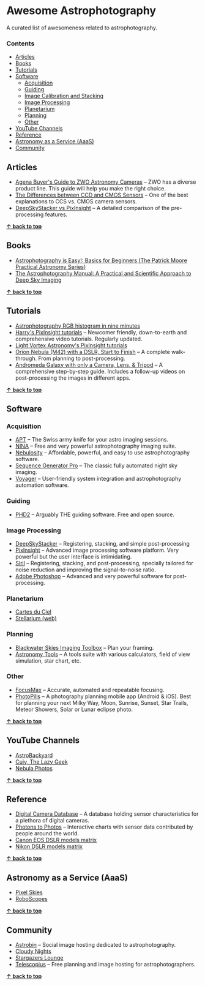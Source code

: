 # Awesome Astrophotography

A curated list of awesomeness related to astrophotography.



### Contents

- [Articles](#articles)
- [Books](#books)
- [Tutorials](#tutorials)
- [Software](#software)
  - [Acquisition](#acquisition)
  - [Guiding](#guiding)
  - [Image Calibration and Stacking](#image-calibration-and-stacking)
  - [Image Processing](#image-processing)
  - [Planetarium](#planetarium)
  - [Planning](#planning)
  - [Other](#other)
- [YouTube Channels](#youtube-channels)
- [Reference](#reference)
- [Astronomy as a Service (AaaS)](#astronomy-as-a-service-aaas)
- [Community](#community)



## Articles

* [Agena Buyer's Guide to ZWO Astronomy Cameras](https://agenaastro.com/articles/guides/cameras/zwo-astronomy-cameras-buyers-guide.html) – ZWO has a diverse product line. This guide will help you make the right choice.
* [The Differences between CCD and CMOS Sensors](https://www.atik-cameras.com/news/difference-between-ccd-cmos-sensors/) – One of the best explanations to CCS vs. CMOS camera sensors.
* [DeepSkyStacker vs PixInsight](https://www.lightvortexastronomy.com/image-pre-processing-deepskystacker-vs-pixinsight.html) – A detailed comparison of the pre-processing features.

**[↑ back to top](#contents)**



## Books

* [Astrophotography is Easy!: Basics for Beginners (The Patrick Moore Practical Astronomy Series)](https://www.goodreads.com/book/show/56053741-astrophotography-is-easy)
* [The Astrophotography Manual: A Practical and Scientific Approach to Deep Sky Imaging](https://www.goodreads.com/book/show/37301142-the-astrophotography-manual)

**[↑ back to top](#contents)**



## Tutorials

* [Astrophotography RGB histogram in nine minutes](https://www.youtube.com/watch?v=9rAoJ-VG860)
* [Harry's PixInsight tutorials](http://www.harrysastroshed.com/Pixinsighthome.html) – Newcomer friendly, down-to-earth and comprehensive video tutorials. Regularly updated.
* [Light Vortex Astronomy's PixInsight tutorials](https://www.lightvortexastronomy.com/tutorials.html)
* [Orion Nebula (M42) with a DSLR, Start to Finish](https://www.youtube.com/watch?v=Qb1ceFM-DkQ) – A complete walk-through. From planning to post-processing.
* [Andromeda Galaxy with only a Camera, Lens, & Tripod](https://www.youtube.com/watch?v=pXcRKoxTPVg) – A comprehensive step-by-step guide. Includes a follow-up videos on post-processing the images in different apps.

**[↑ back to top](#contents)**



## Software

### Acquisition

* [APT](https://www.astrophotography.app) – The Swiss army knife for your astro imaging sessions.
* [NINA](https://nighttime-imaging.eu) – Free and very powerful astrophotography imaging suite.
* [Nebulosity](http://www.stark-labs.com/nebulosity.html) – Affordable, powerful, and easy to use astrophotography software.
* [Sequence Generator Pro](https://www.sequencegeneratorpro.com) – The classic fully automated night sky imaging.
* [Voyager](https://software.starkeeper.it) – User-friendly system integration and astrophotography automation software.

### Guiding

* [PHD2](https://openphdguiding.org) – Arguably THE guiding software. Free and open source.

### Image Processing

* [DeepSkyStacker](http://deepskystacker.free.fr/english/index.html) – Registering, stacking, and simple post-processing
* [PixInsight](https://pixinsight.com) – Advanced image processing software platform. Very powerful but the user interface is intimidating.
* [Siril](https://siril.org) – Registering, stacking, and post-processing, specially tailored for noise reduction and improving the signal-to-noise ratio.
* [Adobe Photoshop](https://www.adobe.com/products/photoshop.html) – Advanced and very powerful software for post-processing.

### Planetarium

* [Cartes du Ciel](https://www.ap-i.net/skychart/doku.php?id=en/start)
* [Stellarium (web)](https://stellarium-web.org)

### Planning

* [Blackwater Skies Imaging Toolbox](https://www.blackwaterskies.co.uk/imaging-toolbox/) – Plan your framing.
* [Astronomy Tools](https://astronomy.tools/) – A tools suite with various calculators, field of view simulation, star chart, etc.

### Other

* [FocusMax](https://www.ccdware.com/products/focusmax/index-2.html) – Accurate, automated and repeatable focusing.
* [PhotoPills](https://www.photopills.com) – A photography planning mobile app (Android & iOS). Best for planning your next Milky Way, Moon, Sunrise, Sunset, Star Trails, Meteor Showers, Solar or Lunar eclipse photo.

**[↑ back to top](#contents)**



## YouTube Channels

* [AstroBackyard](https://www.youtube.com/c/AstroBackyard)
* [Cuiv, The Lazy Geek](https://www.youtube.com/channel/UC65vvpQDX5rymeqrYt-Bb1g)
* [Nebula Photos](https://www.youtube.com/channel/UCO_gBdHekc74feh0bWqKJ1Q)

**[↑ back to top](#contents)**



## Reference

* [Digital Camera Database](https://www.digicamdb.com) – A database holding sensor characteristics for a plethora of digital cameras.
* [Photons to Photos](https://www.photonstophotos.net) – Interactive charts with sensor data contributed by people around the world.
* [Canon EOS DSLR models matrix](https://www.astrophotography.app/EOS.php)
* [Nikon DSLR models matrix](https://www.astrophotography.app/nikon.php)

**[↑ back to top](#contents)**



## Astronomy as a Service (AaaS)

* [Pixel Skies](https://www.pixelskiesastro.com)
* [RoboScopes](https://www.roboscopes.com)

**[↑ back to top](#contents)**



## Community

* [Astrobin](https://www.astrobin.com) – Social image hosting dedicated to astrophotography.
* [Cloudy Nights](https://www.cloudynights.com)
* [Stargazers Lounge](https://stargazerslounge.com)
* [Telescopius](https://telescopius.com) – Free planning and image hosting for astrophotographers.

**[↑ back to top](#contents)**
